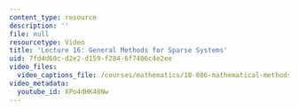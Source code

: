 ```yaml
---
content_type: resource
description: ''
file: null
resourcetype: Video
title: 'Lecture 16: General Methods for Sparse Systems'
uid: 7fd4d60c-d2e2-d159-f284-6f7406c4e2ee
video_files:
  video_captions_file: /courses/mathematics/18-086-mathematical-methods-for-engineers-ii-spring-2006/video-lectures/lecture-16-general-methods-for-sparse-systems/XPo4dHK48Nw.vtt
video_metadata:
  youtube_id: XPo4dHK48Nw
---
```

